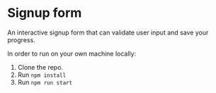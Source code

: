 # Signup form

An interactive signup form that can validate user input and save your progress. 

In order to run on your own machine locally:

1. Clone the repo.
2. Run ```npm install```
3. Run ```npm run start```